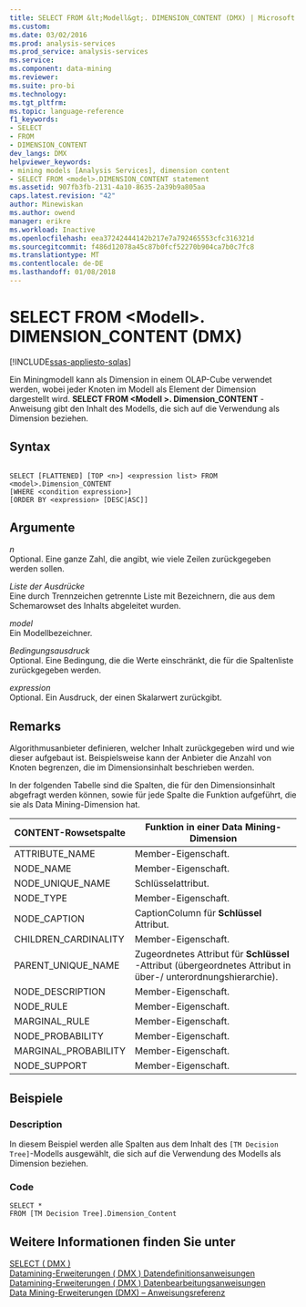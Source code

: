 ```yaml
---
title: SELECT FROM &lt;Modell&gt;. DIMENSION_CONTENT (DMX) | Microsoft Docs
ms.custom: 
ms.date: 03/02/2016
ms.prod: analysis-services
ms.prod_service: analysis-services
ms.service: 
ms.component: data-mining
ms.reviewer: 
ms.suite: pro-bi
ms.technology: 
ms.tgt_pltfrm: 
ms.topic: language-reference
f1_keywords:
- SELECT
- FROM
- DIMENSION_CONTENT
dev_langs: DMX
helpviewer_keywords:
- mining models [Analysis Services], dimension content
- SELECT FROM <model>.DIMENSION_CONTENT statement
ms.assetid: 907fb3fb-2131-4a10-8635-2a39b9a805aa
caps.latest.revision: "42"
author: Minewiskan
ms.author: owend
manager: erikre
ms.workload: Inactive
ms.openlocfilehash: eea37242444142b217e7a792465553cfc316321d
ms.sourcegitcommit: f486d12078a45c87b0fcf52270b904ca7b0c7fc8
ms.translationtype: MT
ms.contentlocale: de-DE
ms.lasthandoff: 01/08/2018
---
```

# <a name="select-from-ltmodelgtdimensioncontent-dmx"></a>SELECT FROM &lt;Modell&gt;. DIMENSION_CONTENT (DMX)
[!INCLUDE[ssas-appliesto-sqlas](../includes/ssas-appliesto-sqlas.md)]

  Ein Miningmodell kann als Dimension in einem OLAP-Cube verwendet werden, wobei jeder Knoten im Modell als Element der Dimension dargestellt wird. **SELECT FROM \<Modell >. Dimension_CONTENT** -Anweisung gibt den Inhalt des Modells, die sich auf die Verwendung als Dimension beziehen.  
  
## <a name="syntax"></a>Syntax  
  
```  
  
SELECT [FLATTENED] [TOP <n>] <expression list> FROM <model>.Dimension_CONTENT   
[WHERE <condition expression>]  
[ORDER BY <expression> [DESC|ASC]]  
```  
  
## <a name="arguments"></a>Argumente  
 *n*  
 Optional. Eine ganze Zahl, die angibt, wie viele Zeilen zurückgegeben werden sollen.  
  
 *Liste der Ausdrücke*  
 Eine durch Trennzeichen getrennte Liste mit Bezeichnern, die aus dem Schemarowset des Inhalts abgeleitet wurden.  
  
 *model*  
 Ein Modellbezeichner.  
  
 *Bedingungsausdruck*  
 Optional. Eine Bedingung, die die Werte einschränkt, die für die Spaltenliste zurückgegeben werden.  
  
 *expression*  
 Optional. Ein Ausdruck, der einen Skalarwert zurückgibt.  
  
## <a name="remarks"></a>Remarks  
 Algorithmusanbieter definieren, welcher Inhalt zurückgegeben wird und wie dieser aufgebaut ist. Beispielsweise kann der Anbieter die Anzahl von Knoten begrenzen, die im Dimensionsinhalt beschrieben werden.  
  
 In der folgenden Tabelle sind die Spalten, die für den Dimensionsinhalt abgefragt werden können, sowie für jede Spalte die Funktion aufgeführt, die sie als Data Mining-Dimension hat.  
  
|CONTENT-Rowsetspalte|Funktion in einer Data Mining-Dimension|  
|---------------------------|---------------------------------------|  
|ATTRIBUTE_NAME|Member-Eigenschaft.|  
|NODE_NAME|Member-Eigenschaft.|  
|NODE_UNIQUE_NAME|Schlüsselattribut.|  
|NODE_TYPE|Member-Eigenschaft.|  
|NODE_CAPTION|CaptionColumn für **Schlüssel** Attribut.|  
|CHILDREN_CARDINALITY|Member-Eigenschaft.|  
|PARENT_UNIQUE_NAME|Zugeordnetes Attribut für **Schlüssel** -Attribut (übergeordnetes Attribut in über-/ unterordnungshierarchie).|  
|NODE_DESCRIPTION|Member-Eigenschaft.|  
|NODE_RULE|Member-Eigenschaft.|  
|MARGINAL_RULE|Member-Eigenschaft.|  
|NODE_PROBABILITY|Member-Eigenschaft.|  
|MARGINAL_PROBABILITY|Member-Eigenschaft.|  
|NODE_SUPPORT|Member-Eigenschaft.|  
  
## <a name="examples"></a>Beispiele  
  
### <a name="description"></a>Description  
 In diesem Beispiel werden alle Spalten aus dem Inhalt des `[TM Decision Tree]`-Modells ausgewählt, die sich auf die Verwendung des Modells als Dimension beziehen.  
  
### <a name="code"></a>Code  
  
```  
SELECT *   
FROM [TM Decision Tree].Dimension_Content  
```  
  
## <a name="see-also"></a>Weitere Informationen finden Sie unter  
 [SELECT &#40; DMX &#41;](../dmx/select-dmx.md)   
 [Datamining-Erweiterungen &#40; DMX &#41; Datendefinitionsanweisungen](../dmx/dmx-statements-data-definition.md)   
 [Datamining-Erweiterungen &#40; DMX &#41; Datenbearbeitungsanweisungen](../dmx/dmx-statements-data-manipulation.md)   
 [Data Mining-Erweiterungen &#40;DMX&#41; – Anweisungsreferenz](../dmx/data-mining-extensions-dmx-statements.md)  
  
  
